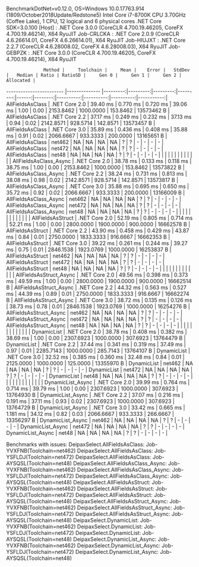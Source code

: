 
BenchmarkDotNet=v0.12.0, OS=Windows 10.0.17763.914 (1809/October2018Update/Redstone5)
Intel Core i7-8700K CPU 3.70GHz (Coffee Lake), 1 CPU, 12 logical and 6 physical cores
.NET Core SDK=3.0.100
  [Host]     : .NET Core 3.0.0 (CoreCLR 4.700.19.46205, CoreFX 4.700.19.46214), X64 RyuJIT
  Job-CRLCKA : .NET Core 2.0.9 (CoreCLR 4.6.26614.01, CoreFX 4.6.26614.01), X64 RyuJIT
  Job-HIUJXT : .NET Core 2.2.7 (CoreCLR 4.6.28008.02, CoreFX 4.6.28008.03), X64 RyuJIT
  Job-GEBPZK : .NET Core 3.0.0 (CoreCLR 4.700.19.46205, CoreFX 4.700.19.46214), X64 RyuJIT


                  Method |     Toolchain |     Mean |    Error |   StdDev |   Median | Ratio | RatioSD |     Gen 0 |     Gen 1 |     Gen 2 |  Allocated |
------------------------ |-------------- |---------:|---------:|---------:|---------:|------:|--------:|----------:|----------:|----------:|-----------:|
        AllFieldsAsClass | .NET Core 2.0 | 39.40 ms | 0.770 ms | 0.720 ms | 39.06 ms |  1.00 |    0.00 | 2153.8462 | 1000.0000 |  153.8462 | 13573462 B |
        AllFieldsAsClass | .NET Core 2.2 | 37.17 ms | 0.249 ms | 0.232 ms | 37.13 ms |  0.94 |    0.02 | 2142.8571 |  928.5714 |  142.8571 | 13573457 B |
        AllFieldsAsClass | .NET Core 3.0 | 35.89 ms | 0.436 ms | 0.408 ms | 35.88 ms |  0.91 |    0.02 | 2066.6667 |  933.3333 |  200.0000 | 13165651 B |
        AllFieldsAsClass |        net462 |       NA |       NA |       NA |       NA |     ? |       ? |         - |         - |         - |          - |
        AllFieldsAsClass |        net472 |       NA |       NA |       NA |       NA |     ? |       ? |         - |         - |         - |          - |
        AllFieldsAsClass |         net48 |       NA |       NA |       NA |       NA |     ? |       ? |         - |         - |         - |          - |
                         |               |          |          |          |          |       |         |           |           |           |            |
  AllFieldsAsClass_Async | .NET Core 2.0 | 38.78 ms | 0.133 ms | 0.118 ms | 38.75 ms |  1.00 |    0.00 | 2153.8462 | 1000.0000 |  153.8462 | 13573822 B |
  AllFieldsAsClass_Async | .NET Core 2.2 | 38.24 ms | 0.731 ms | 0.813 ms | 38.08 ms |  0.98 |    0.02 | 2142.8571 |  928.5714 |  142.8571 | 13573817 B |
  AllFieldsAsClass_Async | .NET Core 3.0 | 35.88 ms | 0.695 ms | 0.650 ms | 35.72 ms |  0.92 |    0.02 | 2066.6667 |  933.3333 |  200.0000 | 13166009 B |
  AllFieldsAsClass_Async |        net462 |       NA |       NA |       NA |       NA |     ? |       ? |         - |         - |         - |          - |
  AllFieldsAsClass_Async |        net472 |       NA |       NA |       NA |       NA |     ? |       ? |         - |         - |         - |          - |
  AllFieldsAsClass_Async |         net48 |       NA |       NA |       NA |       NA |     ? |       ? |         - |         - |         - |          - |
                         |               |          |          |          |          |       |         |           |           |           |            |
       AllFieldsAsStruct | .NET Core 2.0 | 52.19 ms | 0.805 ms | 0.714 ms | 52.21 ms |  1.00 |    0.00 | 2800.0000 | 1900.0000 |  900.0000 | 16662578 B |
       AllFieldsAsStruct | .NET Core 2.2 | 43.90 ms | 0.458 ms | 0.429 ms | 43.87 ms |  0.84 |    0.01 | 2750.0000 | 1833.3333 |  916.6667 | 16662353 B |
       AllFieldsAsStruct | .NET Core 3.0 | 39.22 ms | 0.261 ms | 0.244 ms | 39.27 ms |  0.75 |    0.01 | 2846.1538 | 1923.0769 | 1000.0000 | 16253837 B |
       AllFieldsAsStruct |        net462 |       NA |       NA |       NA |       NA |     ? |       ? |         - |         - |         - |          - |
       AllFieldsAsStruct |        net472 |       NA |       NA |       NA |       NA |     ? |       ? |         - |         - |         - |          - |
       AllFieldsAsStruct |         net48 |       NA |       NA |       NA |       NA |     ? |       ? |         - |         - |         - |          - |
                         |               |          |          |          |          |       |         |           |           |           |            |
 AllFieldsAsStruct_Async | .NET Core 2.0 | 49.56 ms | 0.398 ms | 0.373 ms | 49.59 ms |  1.00 |    0.00 | 2800.0000 | 1900.0000 |  900.0000 | 16662514 B |
 AllFieldsAsStruct_Async | .NET Core 2.2 | 44.32 ms | 0.563 ms | 0.527 ms | 44.39 ms |  0.89 |    0.01 | 2750.0000 | 1833.3333 |  916.6667 | 16662274 B |
 AllFieldsAsStruct_Async | .NET Core 3.0 | 38.72 ms | 0.135 ms | 0.126 ms | 38.73 ms |  0.78 |    0.01 | 2846.1538 | 1923.0769 | 1000.0000 | 16254276 B |
 AllFieldsAsStruct_Async |        net462 |       NA |       NA |       NA |       NA |     ? |       ? |         - |         - |         - |          - |
 AllFieldsAsStruct_Async |        net472 |       NA |       NA |       NA |       NA |     ? |       ? |         - |         - |         - |          - |
 AllFieldsAsStruct_Async |         net48 |       NA |       NA |       NA |       NA |     ? |       ? |         - |         - |         - |          - |
                         |               |          |          |          |          |       |         |           |           |           |            |
             DynamicList | .NET Core 2.0 | 38.78 ms | 0.408 ms | 0.382 ms | 38.69 ms |  1.00 |    0.00 | 2307.6923 | 1000.0000 |  307.6923 | 13764479 B |
             DynamicList | .NET Core 2.2 | 37.44 ms | 0.341 ms | 0.319 ms | 37.49 ms |  0.97 |    0.01 | 2285.7143 | 1000.0000 |  285.7143 | 13764107 B |
             DynamicList | .NET Core 3.0 | 32.52 ms | 0.385 ms | 0.360 ms | 32.48 ms |  0.84 |    0.01 | 2125.0000 | 1000.0000 |  125.0000 | 13355970 B |
             DynamicList |        net462 |       NA |       NA |       NA |       NA |     ? |       ? |         - |         - |         - |          - |
             DynamicList |        net472 |       NA |       NA |       NA |       NA |     ? |       ? |         - |         - |         - |          - |
             DynamicList |         net48 |       NA |       NA |       NA |       NA |     ? |       ? |         - |         - |         - |          - |
                         |               |          |          |          |          |       |         |           |           |           |            |
       DynamicList_Async | .NET Core 2.0 | 39.99 ms | 0.764 ms | 0.714 ms | 39.79 ms |  1.00 |    0.00 | 2307.6923 | 1000.0000 |  307.6923 | 13764930 B |
       DynamicList_Async | .NET Core 2.2 | 37.07 ms | 0.216 ms | 0.191 ms | 37.11 ms |  0.93 |    0.02 | 2307.6923 | 1000.0000 |  307.6923 | 13764729 B |
       DynamicList_Async | .NET Core 3.0 | 33.42 ms | 0.665 ms | 1.181 ms | 34.12 ms |  0.82 |    0.03 | 2066.6667 |  933.3333 |  266.6667 | 13356297 B |
       DynamicList_Async |        net462 |       NA |       NA |       NA |       NA |     ? |       ? |         - |         - |         - |          - |
       DynamicList_Async |        net472 |       NA |       NA |       NA |       NA |     ? |       ? |         - |         - |         - |          - |
       DynamicList_Async |         net48 |       NA |       NA |       NA |       NA |     ? |       ? |         - |         - |         - |          - |

Benchmarks with issues:
  DeipaxSelect.AllFieldsAsClass: Job-YVXFNB(Toolchain=net462)
  DeipaxSelect.AllFieldsAsClass: Job-YSFLDJ(Toolchain=net472)
  DeipaxSelect.AllFieldsAsClass: Job-AYSQSL(Toolchain=net48)
  DeipaxSelect.AllFieldsAsClass_Async: Job-YVXFNB(Toolchain=net462)
  DeipaxSelect.AllFieldsAsClass_Async: Job-YSFLDJ(Toolchain=net472)
  DeipaxSelect.AllFieldsAsClass_Async: Job-AYSQSL(Toolchain=net48)
  DeipaxSelect.AllFieldsAsStruct: Job-YVXFNB(Toolchain=net462)
  DeipaxSelect.AllFieldsAsStruct: Job-YSFLDJ(Toolchain=net472)
  DeipaxSelect.AllFieldsAsStruct: Job-AYSQSL(Toolchain=net48)
  DeipaxSelect.AllFieldsAsStruct_Async: Job-YVXFNB(Toolchain=net462)
  DeipaxSelect.AllFieldsAsStruct_Async: Job-YSFLDJ(Toolchain=net472)
  DeipaxSelect.AllFieldsAsStruct_Async: Job-AYSQSL(Toolchain=net48)
  DeipaxSelect.DynamicList: Job-YVXFNB(Toolchain=net462)
  DeipaxSelect.DynamicList: Job-YSFLDJ(Toolchain=net472)
  DeipaxSelect.DynamicList: Job-AYSQSL(Toolchain=net48)
  DeipaxSelect.DynamicList_Async: Job-YVXFNB(Toolchain=net462)
  DeipaxSelect.DynamicList_Async: Job-YSFLDJ(Toolchain=net472)
  DeipaxSelect.DynamicList_Async: Job-AYSQSL(Toolchain=net48)
